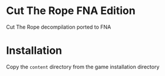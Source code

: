# Cut The Rope FNA Edition
Cut The Rope decompilation ported to FNA

# Installation
Copy the `content` directory from the game installation directory

